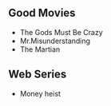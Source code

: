 ## Good Movies
* The Gods Must Be Crazy
* Mr.Misunderstanding
* The Martian

## Web Series
* Money heist
